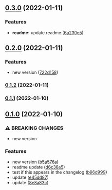 ## [0.3.0](https://github.com/pabpazjim/bdd_metamodel/compare/0.2.0...0.3.0) (2022-01-11)


### Features

* **readme:** update readme ([6a230e5](https://github.com/pabpazjim/bdd_metamodel/commit/6a230e55add4bfb5c98bc3060fbc74d232eb9b5b))

## [0.2.0](https://github.com/pabpazjim/bdd_metamodel/compare/0.1.2...0.2.0) (2022-01-11)


### Features

* new version ([722d158](https://github.com/pabpazjim/bdd_metamodel/commit/722d158b9786d7ae919ae84542fb43295343615b))

### [0.1.2](https://github.com/pabpazjim/bdd_metamodel/compare/0.1.1...0.1.2) (2022-01-11)

### [0.1.1](https://github.com/pabpazjim/bdd_metamodel/compare/0.1.0...0.1.1) (2022-01-10)

## [0.1.0](https://github.com/pabpazjim/bdd_metamodel/compare/d6c36a56b73a5310b6a16d784d6d07582b58b114...0.1.0) (2022-01-10)


### ⚠ BREAKING CHANGES

* new version 

### Features

* new version  ([b5a576a](https://github.com/pabpazjim/bdd_metamodel/commit/b5a576a66ffec13f66a486a00c378d66027c12b2))
* readme update ([d6c36a5](https://github.com/pabpazjim/bdd_metamodel/commit/d6c36a56b73a5310b6a16d784d6d07582b58b114))
* test if this appears in the changelog ([b96d999](https://github.com/pabpazjim/bdd_metamodel/commit/b96d9999d98bb793d5a7d052f8839a70d6cfba58))
* update ([e45dd87](https://github.com/pabpazjim/bdd_metamodel/commit/e45dd871919253ce094b1f7b4e21725517dfb716))
* update ([8e8a83c](https://github.com/pabpazjim/bdd_metamodel/commit/8e8a83c641f57000197b8fa3845cdf477665b351))

